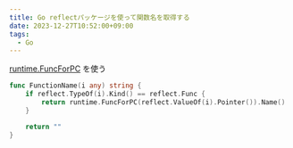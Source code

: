 ```yaml
---
title: Go reflectパッケージを使って関数名を取得する
date: 2023-12-27T10:52:00+09:00
tags:
  - Go
---
```


[runtime.FuncForPC](https://pkg.go.dev/runtime#FuncForPC) を使う

```go
func FunctionName(i any) string {
	if reflect.TypeOf(i).Kind() == reflect.Func {
		return runtime.FuncForPC(reflect.ValueOf(i).Pointer()).Name()
	}

	return ""
}
```
